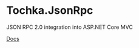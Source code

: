# Tochka.JsonRpc
JSON RPC 2.0 integration into ASP.NET Core MVC

[Docs](https://tochka-public.github.io/tochka.jsonrpc)
